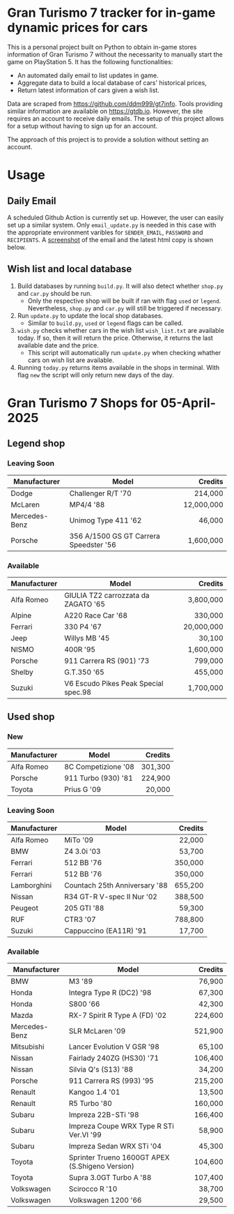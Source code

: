 # Gran Turismo 7 tracker for in-game dynamic prices for cars

This is a personal project built on Python to obtain in-game stores information of Gran Turismo 7 without the necessarity to manually start the game on PlayStation 5. It has the following functionalities:

- An automated daily email to list updates in game.
- Aggregate data to build a local database of cars' historical prices,
- Return latest information of cars given a wish list.

Data are scraped from https://github.com/ddm999/gt7info. Tools providing similar information are available on https://gtdb.io. However, the site requires an account to receive daily emails. The setup of this project allows for a setup without having to sign up for an account.

The approach of this project is to provide a solution without setting an account.

# Usage

## Daily Email

A scheduled Github Action is currently set up. However, the user can easily set up a similar system. Only `email_update.py` is needed in this case with the appropriate environment varibles for `SENDER_EMAIL`, `PASSWORD` and `RECIPIENTS`. A [screenshot](https://raw.githubusercontent.com/marcohoucheng/Gran-Turismo-7-Price-Tracker/main/data/email_screenshot.png) of the email and the latest html copy is shown below.

## Wish list and local database

1. Build databases by running `build.py`. It will also detect whether `shop.py` and `car.py` should be run.
    - Only the respective shop will be built if ran with flag `used` or `legend`. Nevertheless, `shop.py` and `car.py` will still be triggered if necessary.
2. Run `update.py` to update the local shop databases.
    - Similar to `build.py`, `used` or `legend` flags can be called.
3. `wish.py` checks whether cars in the wish list `wish_list.txt` are available today. If so, then it will return the price. Otherwise, it returns the last available date and the price.
    - This script will automatically run `update.py` when checking whather cars on wish list are available.
4. Running `today.py` returns items available in the shops in terminal. With flag `new` the script will only return new days of the day.


# Gran Turismo 7 Shops for 05-April-2025



## Legend shop

### Leaving Soon
 | Manufacturer | Model | Credits |
 | --- | --- | --: |
|Dodge|Challenger R/T '70|214,000|
|McLaren|MP4/4 '88|12,000,000|
|Mercedes-Benz|Unimog Type 411 '62|46,000|
|Porsche|356 A/1500 GS GT Carrera Speedster '56|1,600,000|

### Available
 | Manufacturer | Model | Credits |
 | --- | --- | --: |
|Alfa Romeo|GIULIA TZ2 carrozzata da ZAGATO '65|3,800,000|
|Alpine|A220 Race Car '68|330,000|
|Ferrari|330 P4 '67|20,000,000|
|Jeep|Willys MB '45|30,100|
|NISMO|400R '95|1,600,000|
|Porsche|911 Carrera RS (901) '73|799,000|
|Shelby|G.T.350 '65|455,000|
|Suzuki|V6 Escudo Pikes Peak Special spec.98|1,700,000|


## Used shop

### New
 | Manufacturer | Model | Credits |
 | --- | --- | --: |
|Alfa Romeo|8C Competizione '08|301,300|
|Porsche|911 Turbo (930) '81|224,900|
|Toyota|Prius G '09|20,000|

### Leaving Soon
 | Manufacturer | Model | Credits |
 | --- | --- | --: |
|Alfa Romeo|MiTo '09|22,000|
|BMW|Z4 3.0i '03|53,700|
|Ferrari|512 BB '76|350,000|
|Ferrari|512 BB '76|350,000|
|Lamborghini|Countach 25th Anniversary '88|655,200|
|Nissan|R34 GT-R V-spec II Nur '02|388,500|
|Peugeot|205 GTI '88|59,300|
|RUF|CTR3 '07|788,800|
|Suzuki|Cappuccino (EA11R) '91|17,700|

### Available
 | Manufacturer | Model | Credits |
 | --- | --- | --: |
|BMW|M3 '89|76,900|
|Honda|Integra Type R (DC2) '98|67,300|
|Honda|S800 '66|42,300|
|Mazda|RX-7 Spirit R Type A (FD) '02|224,600|
|Mercedes-Benz|SLR McLaren '09|521,900|
|Mitsubishi|Lancer Evolution V GSR '98|65,100|
|Nissan|Fairlady 240ZG (HS30) '71|106,400|
|Nissan|Silvia Q's (S13) '88|34,200|
|Porsche|911 Carrera RS (993) '95|215,200|
|Renault|Kangoo 1.4 '01|13,500|
|Renault|R5 Turbo '80|160,000|
|Subaru|Impreza 22B-STi '98|166,400|
|Subaru|Impreza Coupe WRX Type R STi Ver.VI '99|58,900|
|Subaru|Impreza Sedan WRX STi '04|45,300|
|Toyota|Sprinter Trueno 1600GT APEX (S.Shigeno Version)|104,600|
|Toyota|Supra 3.0GT Turbo A '88|107,400|
|Volkswagen|Scirocco R '10|38,700|
|Volkswagen|Volkswagen 1200 '66|29,500|

